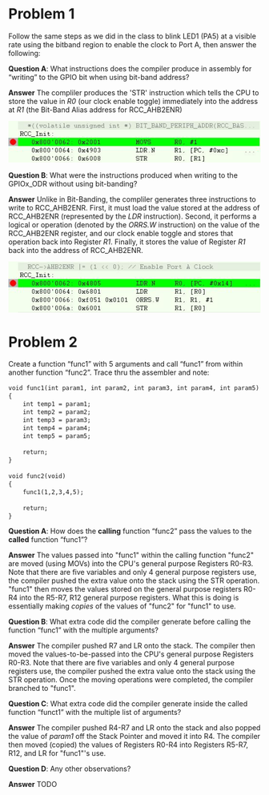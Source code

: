 # Problem 1  
Follow the same steps as we did in the class to blink LED1 (PA5) at a visible rate using the bitband region to enable the clock to Port A, then answer the following:  

**Question A**: What instructions does the compiler produce in assembly for “writing” to the GPIO bit when using bit-band address?  

**Answer** The compliler produces the 'STR' instruction which tells the CPU to store the value in *R0* (our clock enable toggle) immediately into the address at *R1* (the Bit-Band Alias address for RCC_AHB2ENR)

<p align="center">
  <img src="https://github.com/dendsl/embsys310/blob/main/assignment04/project_bit_band/debug_bit_band.JPG">
</p>

**Question B**: What were the instructions produced when writing to the GPIOx_ODR without using bit-banding?  

**Answer** Unlike in Bit-Banding, the compliler generates three instructions to write to RCC_AHB2ENR. First, it must load the value stored at the address of RCC_AHB2ENR (represented by the *LDR* instruction). Second, it performs a logical or operation (denoted by the *ORRS.W* instruction) on the value of the RCC_AHB2ENR register, and our clock enable toggle and stores that operation back into Register *R1*. Finally, it stores the value of Register *R1* back into the address of RCC_AHB2ENR.

<p align="center">
  <img src="https://github.com/dendsl/embsys310/blob/main/assignment04/project_bit_band/debug_register_manipulation.JPG">
</p>


# Problem 2 
Create a function “func1” with 5 arguments and call “func1” from within another function “func2”. Trace thru the assembler and note:  

    void func1(int param1, int param2, int param3, int param4, int param5)
    {
        int temp1 = param1;
        int temp2 = param2;
        int temp3 = param3;
        int temp4 = param4;
        int temp5 = param5;
        
        return;
    }
     
    void func2(void)
    {
        func1(1,2,3,4,5);
        
        return;
    }

**Question A**: How does the **calling** function “func2” pass the values to the **called** function “func1”?

**Answer** The values passed into "func1" within the calling function "func2" are moved (using MOVs) into the CPU's general purpose Registers R0-R3. Note that there are five variables and only 4 general purpose registers use, the compiler pushed the extra value onto the stack using the STR operation. "func1" then moves the values stored on the general purpose registers R0-R4 into the R5-R7, R12 general purpose registers. What this is doing is essentially making *copies* of the values of "func2" for "func1" to use.

**Question B**: What extra code did the compiler generate before calling the function “func1” with the multiple arguments?

**Answer** The compiler pushed R7 and LR onto the stack. The compiler then moved the values-to-be-passed into the CPU's general purpose Registers R0-R3. Note that there are five variables and only 4 general purpose registers use, the compiler pushed the extra value onto the stack using the STR operation. Once the moving operations were completed, the compiler branched to "func1".

**Question C**: What extra code did the compiler generate inside the called function “funct1” with the multiple list of arguments?

**Answer** The compiler pushed R4-R7 and LR onto the stack and also popped the value of *param1* off the Stack Pointer and moved it into R4. The compiler then moved (copied) the values of Registers   R0-R4 into Registers R5-R7, R12, and LR for "func1"'s use.

**Question D**: Any other observations?

**Answer** TODO
